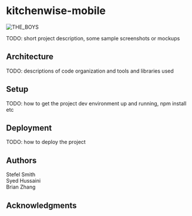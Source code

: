 # kitchenwise-mobile

![THE_BOYS](https://github.com/dartmouth-cs98-23f/project-embedded-pantry/assets/90659949/cf96b595-a592-4b15-9057-54b348b2463f)

TODO: short project description, some sample screenshots or mockups

## Architecture

TODO: descriptions of code organization and tools and libraries used

## Setup

TODO: how to get the project dev environment up and running, npm install etc

## Deployment

TODO: how to deploy the project

## Authors

Stefel Smith <br>
Syed Hussaini <br>
Brian Zhang <br>

## Acknowledgments
